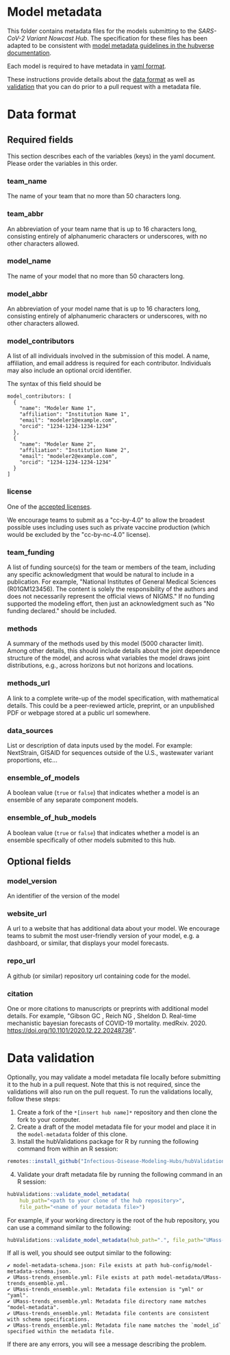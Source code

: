 # Model metadata

This folder contains metadata files for the models submitting to the  *SARS-CoV-2 Variant Nowcast Hub*. The specification for these files has been adapted to be consistent with [model metadata guidelines in the hubverse documentation](https://hubdocs.readthedocs.io/en/latest/user-guide/model-metadata.html).

Each model is required to have metadata in 
[yaml format](https://docs.ansible.com/ansible/latest/reference_appendices/YAMLSyntax.html).

These instructions provide details about the [data
format](#Data-format) as well as [validation](#Data-validation) that
you can do prior to a pull request with a metadata file.

# Data format

## Required fields

This section describes each of the variables (keys) in the yaml document.
Please order the variables in this order.

### team_name
The name of your team that no more than 50 characters long.

### team_abbr
An abbreviation of your team name that is up to 16 characters long, consisting entirely of alphanumeric characters or underscores, with no other characters allowed.

### model_name
The name of your model that no more than 50 characters long.

### model_abbr
An abbreviation of your model name that is up to 16 characters long, consisting entirely of alphanumeric characters or underscores, with no other characters allowed.

### model_contributors

A list of all individuals involved in the submission of this model.
A name, affiliation, and email address is required for each contributor. Individuals may also include an optional orcid identifier.

The syntax of this field should be 
```
model_contributors: [
  {
    "name": "Modeler Name 1",
    "affiliation": "Institution Name 1",
    "email": "modeler1@example.com",
    "orcid": "1234-1234-1234-1234"
  },
  {
    "name": "Modeler Name 2",
    "affiliation": "Institution Name 2",
    "email": "modeler2@example.com",
    "orcid": "1234-1234-1234-1234"
  }
]
```

### license

One of the [accepted licenses](https://github.com/reichlab/variant-nowcast-hub/blob/main/hub-config/model-metadata-schema.json#L72).

We encourage teams to submit as a "cc-by-4.0" to allow the broadest possible uses including uses such as private vaccine production (which would be excluded by the "cc-by-nc-4.0" license). 

### team_funding 

A list of funding source(s) for the team or members of the team, including any specific acknowledgment that would be natural to include in a publication. For example, "National Institutes of General Medical Sciences (R01GM123456). The content is solely the responsibility of the authors and does not necessarily represent the official views of NIGMS." If no funding supported the modeling effort, then just an acknowledgment such as "No funding declared." should be included.

### methods

A summary of the methods used by this model (5000 character limit). Among other details, this should include details about the joint dependence structure of the model, and across what variables the model draws joint distributions, e.g., across horizons but not horizons and locations.

### methods_url

A link to a complete write-up of the model specification, with mathematical details. This could be a peer-reviewed article, preprint, or an unpublished PDF or webpage stored at a public url somewhere.

### data_sources

List or description of data inputs used by the model. For example:  NextStrain, GISAID for sequences outside of the U.S., wastewater variant proportions, etc...

### ensemble_of_models

A boolean value (`true` or `false`) that indicates whether a model is an ensemble of any separate component models.

### ensemble_of_hub_models

A boolean value (`true` or `false`) that indicates whether a model is an ensemble specifically of other models submited to this hub.

## Optional fields

### model_version
An identifier of the version of the model

### website_url

A url to a website that has additional data about your model. 
We encourage teams to submit the most user-friendly version of your 
model, e.g. a dashboard, or similar, that displays your model forecasts. 

### repo_url

A github (or similar) repository url containing code for the model. 

### citation

One or more citations to manuscripts or preprints with additional model details. For example, "Gibson GC , Reich NG , Sheldon D. Real-time mechanistic bayesian forecasts of COVID-19 mortality. medRxiv. 2020. https://doi.org/10.1101/2020.12.22.20248736".


# Data validation

Optionally, you may validate a model metadata file locally before submitting it to the hub in a pull request. Note that this is not required, since the validations will also run on the pull request. To run the validations locally, follow these steps:

1. Create a fork of the `*[insert hub name]*` repository and then clone the fork to your computer.
2. Create a draft of the model metadata file for your model and place it in the `model-metadata` folder of this clone.
3. Install the hubValidations package for R by running the following command from within an R session:
``` r
remotes::install_github("Infectious-Disease-Modeling-Hubs/hubValidations")
```
4. Validate your draft metadata file by running the following command in an R session:
``` r
hubValidations::validate_model_metadata(
    hub_path="<path to your clone of the hub repository>",
    file_path="<name of your metadata file>")
```

For example, if your working directory is the root of the hub repository, you can use a command similar to the following:
``` r
hubValidations::validate_model_metadata(hub_path=".", file_path="UMass-trends_ensemble.yml")
```

If all is well, you should see output similar to the following:
```
✔ model-metadata-schema.json: File exists at path hub-config/model-metadata-schema.json.
✔ UMass-trends_ensemble.yml: File exists at path model-metadata/UMass-trends_ensemble.yml.
✔ UMass-trends_ensemble.yml: Metadata file extension is "yml" or "yaml".
✔ UMass-trends_ensemble.yml: Metadata file directory name matches "model-metadata".
✔ UMass-trends_ensemble.yml: Metadata file contents are consistent with schema specifications.
✔ UMass-trends_ensemble.yml: Metadata file name matches the `model_id` specified within the metadata file.
```

If there are any errors, you will see a message describing the problem.
